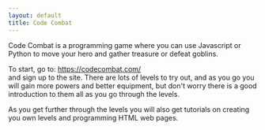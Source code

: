 ```yaml
---
layout: default
title: Code Combat
---
```


Code Combat is a programming game where you can use Javascript or Python to move your hero and gather treasure or defeat goblins.  

To start, go to: https://codecombat.com/  
and sign up to the site.  There are lots of levels to try out, and as you go you will gain more powers and better equipment, but don't worry there is a good introduction to them all as you go through the levels.

As you get further through the levels you will also get tutorials on creating you own levels and programming HTML web pages.
